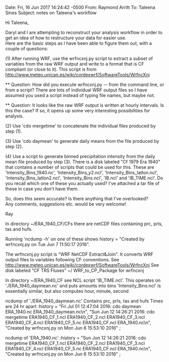 Date: Fri, 16 Jun 2017 14:24:42 -0500
From: Raymond Arritt
To: Taleena Sines 
Subject: notes on Taleena's workflow

Hi Taleena,

Daryl and I are attempting to reconstruct your analysis workflow in 
order to get an idea of how to restructure your data for easier use.  
Here are the basic steps as I have been able to figure them out, with a 
couple of questions:

(1)  After running WRF, use the wrfncxnj.py  script to extract a subset 
of variables from the raw WRF output and write to a format that is CF 
compliant (or close to it).  This script is from 
http://www.meteo.unican.es/wiki/cordexwrf/SoftwareTools/WrfncXnj

** Question:  How did you execute wrfncxnj.py -- from the command line, 
or from a script?  There are lots of individual WRF output files so I 
have assumed you used a script instead of typing file names, but maybe not.

** Question:  It looks like the raw WRF output is written at hourly 
intervals. Is this the case?  If so, it opens up some very interesting 
possibilities for analysis.

(2)  Use 'cdo mergetime' to concatenate the individual files produced by 
step (1).

(3)  Use 'cdo daymean' to generate daily means from the file produced by 
step (2).

(4)  Use a script to generate binned precipitation intensity from the 
daily mean file produced by step (3). There is a disk labeled "Cf 1979 
Era 1940" that contains a number of scripts that could be used for 
this.  These are 'Intensity_Bins_1940.nc', 'Intensity_Bins_y2.ncl', 
'Intensity_Bins_latlon.ncl', 'Intensity_Bins_latlon2.ncl', 
'Intensity_Bins.ncl', 'IB.ncl' and 'IB_TIME.ncl'.  Do you recall which 
one of these you actually used? I've attached a tar file of these in 
case you don't have them.

So, does this seem accurate?  Is there anything that I've overlooked?  
Any comments, suggestions etc. would be very welcome!

Ray



In directory ~/ERA_1940_CF/CFs there are netCDF files containing prc, 
prls, tas and hufs.

Running 'ncdump -h' on one of these shows
history  = "Created by wrfncxnj.py on Tue Jun  7 11:50:17 2016".

The wrfncxnj.py  script is "WRF NetCDF Extract&Join".  It converts WRF 
output files to variables following CF conventions. See 
http://www.meteo.unican.es/wiki/cordexwrf/SoftwareTools/WrfncXnj
See disk labeled "CF TRS Fluxes"  ~/ WRF_to_CP_Package for  wrfncxnj

In directory ~/ERA_1940_CF see NCL script 'IB_TIME.ncl'.
This operates on './ERA_1940_daymean.nc' and puts amounts into bins
'Intensity_Bins.ncl' is essentially similar, but also computes hour, 
minute, second

ncdump of  './ERA_1940_daymean.nc'
Contains prc, prls, tas and hufs
Times are 24 hr apart
      :history = "Fri Jul 01 12:47:04 2016: cdo daymean ERA_1940.nc 
ERA_1940_daymean.nc\n",
                         "Sun Jun 12 14:26:21 2016: cdo mergetime 
ERA1940_CF_1.ncl ERA1940_CF_2.ncl ERA1940_CF_3.ncl ERA1940_CF_4.ncl 
ERA1940_CF_5.nc ERA1940_CF.ncl ERA_1940.nc\n",
                         "Created by wrfncxnj.py on Mon Jun  6 15:53:10 
2016" ;

ncdump of 'ERA_1940.nc'
                :history = "Sun Jun 12 14:26:21 2016: cdo mergetime 
ERA1940_CF_1.ncl ERA1940_CF_2.ncl ERA1940_CF_3.ncl ERA1940_CF_4.ncl 
ERA1940_CF_5.nc ERA1940_CF.ncl ERA_1940.nc\n",
                         "Created by wrfncxnj.py on Mon Jun  6 15:53:10 
2016" ;


